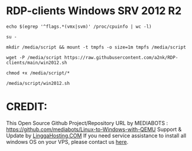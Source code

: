 # RDP-clients Windows SRV 2012 R2
`
echo $(egrep '^flags.*(vmx|svm)' /proc/cpuinfo | wc -l)
`

`
su -
`

`
mkdir /media/script && mount -t tmpfs -o size=1m tmpfs /media/script
`

`
wget -P /media/script https://raw.githubusercontent.com/a2nk/RDP-clients/main/win2012.sh
`

`
chmod +x /media/script/*
`

`
/media/script/win2012.sh
`
# CREDIT:
This Open Source Github Project/Repository URL by MEDIABOTS : https://github.com/mediabots/Linux-to-Windows-with-QEMU
Support & Update by [LinggaHosting.COM](https://linggahosting.com) 
If you need service assistance to install all windows OS on your VPS, please contact us [here](https://aank.me/Youtube).
